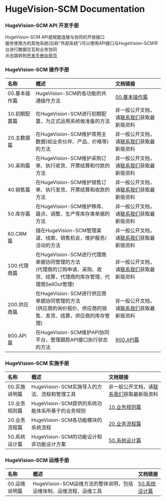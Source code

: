 
# HugeVision-SCM Documentation

### **HugeVision-SCM API 开发手册**
HugeVision-SCM API是赋能连接与协同的开放接口<br>
服务使用方的其他系统(后称"外部系统")可以使用API接口与HugeVision-SCM平台进行数据交互和业务协同<br>
点击跳转到[开发手册向导页](api.md)<br>

### **HugeVision-SCM 操作手册**

|名称|概述|文档链接
|:--|:---|:--|
00.基本操作篇|HugeVision-SCM的各功能的共通操作方法|[00.基本操作篇](manuals/PNG/HugeVision-SCM操作手册-00.基本操作篇/index.md)
10.初期配置篇|在HugeVision-SCM进行初期配置，为正式运用系统做准备的方法|非一般公开文档，请[联系我们](https://www.ivision-china.cn/contact-rgt.html)获取最新版资料
20.主数据篇|在HugeVision-SCM维护常用主数据(如业务伙伴、产品、价格等)的方法|非一般公开文档，请[联系我们](https://www.ivision-china.cn/contact-rgt.html)获取最新版资料
30.采购篇|在HugeVision-SCM维护采购订单、执行收货、开票结算和付款的方法|非一般公开文档，请[联系我们](https://www.ivision-china.cn/contact-rgt.html)获取最新版资料
40.销售篇|在HugeVision-SCM维护销售订单、执行发货、开票结算和收款的方法|非一般公开文档，请[联系我们](https://www.ivision-china.cn/contact-rgt.html)获取最新版资料
50.库存篇|在HugeVision-SCM维护移库、盘点、调整、生产等库存类单据的方法|非一般公开文档，请[联系我们](https://www.ivision-china.cn/contact-rgt.html)获取最新版资料
60.CRM篇|描在HugeVision-SCM管理渠道、线索、销售机会，维护服务/活动的方法|非一般公开文档，请[联系我们](https://www.ivision-china.cn/contact-rgt.html)获取最新版资料
100.代理商篇|在HugeVision-SCM进行代理商单据协同管理的方法<br>(代理商的订购申请、采购、收货、结算，代理商的库存管理，代理商SellOut管理)|非一般公开文档，请[联系我们](https://www.ivision-china.cn/contact-rgt.html)获取最新版资料
200.供应商篇|在HugeVision-SCM进行供应商单据协同管理的方法<br>(供应商的询价报价、供应商的销售、发货、结算，供应商的库存管理)|非一般公开文档，请[联系我们](https://www.ivision-china.cn/contact-rgt.html)获取最新版资料
900.API篇|在HugeVision-SCM维护API协同平台，管理跟踪API接口执行状态的方法|[900.API篇](manuals/PNG/HugeVision-SCM操作手册-900.API篇/index.md)

### **HugeVision-SCM 实施手册**

|名称|概述|文档链接
|:--|:---|:--|
00.实施说明篇|HugeVision-SCM实施导入的方法、流程和管理工具|非一般公开文档，请[联系我们](https://www.ivision-china.cn/contact-rgt.html)获取最新版资料
10.业务规则篇|HugeVision-SCM提供的系统功能体系所基于的业务规则|[10.业务规则篇](manuals/PNG/HugeVision-SCM实施手册-10.业务规则篇/index.md)
20.业务流程篇|HugeVision-SCM各功能模块的系统流程|[20.业务流程篇](manuals/PNG/HugeVision-SCM实施手册-20.业务流程篇/index.md)
50.系统设计篇|HugeVision-SCM的功能设计和非功能设计方案|[50.系统设计篇](manuals/PNG/HugeVision-SCM实施手册-50.系统设计篇/index.md)

### **HugeVision-SCM 运维手册**

|名称|概述|文档链接
|:--|:---|:--|
00.运维说明篇|HugeVision-SCM运维方法的整体说明，包括运维体制、运维流程、运维工具|[50.系统设计篇](manuals/PNG/HugeVision-SCM运维手册-00.运维说明篇/index.md)

